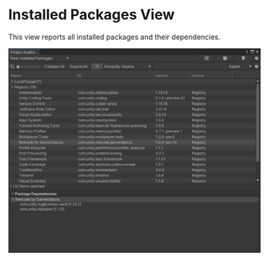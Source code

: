 <a name="InstalledPackages"></a>
# Installed Packages View
This view reports all installed packages and their dependencies.

<img src="images/installed-packages.png">
